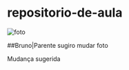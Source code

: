# repositorio-de-aula
![foto](https://github.com/parentebruno/repositorio-de-aula/blob/main/Captura%20de%20tela%202022-10-14%20105023.png)

##Bruno|Parente
sugiro mudar foto

Mudança sugerida
